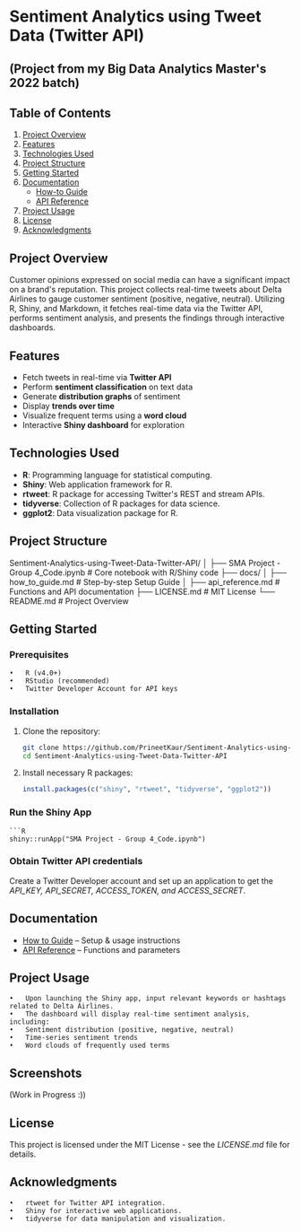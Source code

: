 # Sentiment Analytics using Tweet Data (Twitter API)

## (Project from my Big Data Analytics Master's 2022 batch)

## Table of Contents
1. [Project Overview](#Project-Overview)
2. [Features](#Features)
3. [Technologies Used](#Technologies-Used)
4. [Project Structure](#Project-Structure)
5. [Getting Started](#Getting-Started)
6. [Documentation](#Documentation)
	- [How-to Guide](docs/how_to_guide.md)
	- [API Reference](docs/api_reference.md) 
7. [Project Usage](#Project-Usage)
8. [License](#License)
9. [Acknowledgments](#Acknowledgments)


## Project Overview
Customer opinions expressed on social media can have a significant impact on a brand's reputation.
This project collects real-time tweets about Delta Airlines to gauge customer sentiment (positive, negative, neutral). Utilizing R, Shiny, and Markdown, it fetches real-time data via the Twitter API, performs sentiment analysis, and presents the findings through interactive dashboards.

## Features
- Fetch tweets in real-time via **Twitter API**
- Perform **sentiment classification** on text data
- Generate **distribution graphs** of sentiment
- Display **trends over time**
- Visualize frequent terms using a **word cloud**
- Interactive **Shiny dashboard** for exploration

## Technologies Used
- **R**: Programming language for statistical computing.
- **Shiny**: Web application framework for R.
- **rtweet**: R package for accessing Twitter's REST and stream APIs.
- **tidyverse**: Collection of R packages for data science.
- **ggplot2**: Data visualization package for R.

## Project Structure
Sentiment-Analytics-using-Tweet-Data-Twitter-API/
│
├── SMA Project - Group 4_Code.ipynb   		# Core notebook with R/Shiny code
├── docs/
│   ├── how_to_guide.md                		# Step-by-step Setup Guide
│   ├── api_reference.md               		# Functions and API documentation
├── LICENSE.md                        		# MIT License
└── README.md                         		# Project Overview

## Getting Started 

### Prerequisites
	•	R (v4.0+)
	•	RStudio (recommended)
	•	Twitter Developer Account for API keys

### Installation
1. Clone the repository:
  	```bash
  	git clone https://github.com/PrineetKaur/Sentiment-Analytics-using-Tweet-Data-Twitter-API.git
   	cd Sentiment-Analytics-using-Tweet-Data-Twitter-API

2.	Install necessary R packages: 
   	```R
  	install.packages(c("shiny", "rtweet", "tidyverse", "ggplot2"))

### Run the Shiny App
	```R
	shiny::runApp("SMA Project - Group 4_Code.ipynb")

### Obtain Twitter API credentials
Create a Twitter Developer account and set up an application to get the *API_KEY, API_SECRET, ACCESS_TOKEN, and ACCESS_SECRET*.

## Documentation
- [How to Guide](docs/how-to-guide.md) – Setup & usage instructions
- [API Reference](docs/api-reference.md) – Functions and parameters

## Project Usage
	•	Upon launching the Shiny app, input relevant keywords or hashtags related to Delta Airlines.
	•	The dashboard will display real-time sentiment analysis, including:
	•	Sentiment distribution (positive, negative, neutral)
	•	Time-series sentiment trends
	•	Word clouds of frequently used terms

## Screenshots

(Work in Progress :))

## License

This project is licensed under the MIT License - see the *LICENSE.md* file for details.

## Acknowledgments
	•	rtweet for Twitter API integration.
	•	Shiny for interactive web applications.
	•	tidyverse for data manipulation and visualization.
